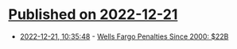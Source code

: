 # [Published on 2022-12-21](index.md)

* [2022-12-21, 10:35:48](https://news.ycombinator.com/item?id=34078935) - [Wells Fargo Penalties Since 2000: $22B](https://violationtracker.goodjobsfirst.org/?parent=wells-fargo&order=penalty&sort=desc)
